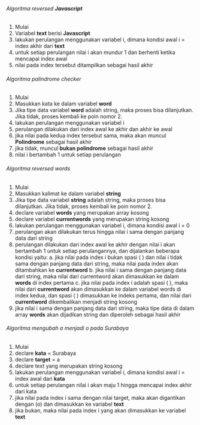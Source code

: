 ###### Algoritma reversed **Javascript**

1. Mulai
2. Variabel **text** berisi **Javascript**
3. lakukan perulangan menggunakan variabel i, dimana kondisi awal i = index akhir dari **text**
4. untuk setiap perulangan nilai i akan mundur 1 dan berhenti ketika mencapai index awal
5. nilai pada index tersebut ditampilkan sebagai hasil akhir

###### Algoritma palindrome checker

1. Mulai
2. Masukkan kata ke dalam variabel **word**
3. Jika tipe data variabel **word** adalah string, maka proses bisa dilanjutkan. Jika tidak, proses kembali ke poin nomor 2.
4. lakukan perulangan menggunakan variabel i
6. perulangan dilakukan dari index awal ke akhir dan akhir ke awal
7. jika nilai pada kedua index tersebut sama, maka akan muncul **Polindrome** sebagai hasil akhir
8. jika tidak, muncul **bukan polindrome** sebagai hasil akhir
9. nilai i bertambah 1 untuk setiap perulangan


###### Algoritma reversed words

1. Mulai
2. Masukkan kalimat ke dalam variabel **string**
3. Jika tipe data variabel **string** adalah string, maka proses bisa dilanjutkan. Jika tidak, proses kembali ke poin nomor 2.
4. declare variabel **words** yang merupakan array kosong
5. declare variabel **currentwords** yang merupakan string kosong
6. lakukan perulangan menggunakan variabel i, dimana kondisi awal i = 0
7. perulangan akan dilakukan terus hingga nilai i sama dengan panjang data dari string
8. perulangan dilakukan dari index awal ke akhir dengan nilai i akan bertambah 1 untuk setiap perulangannya, dan dijalankan beberapa kondisi yaitu:
	a. jika nilai pada index i bukan spasi ( ) dan nilai i tidak sama dengan panjang data dari string, maka nilai pada index akan ditambahkan ke **currentword**
	b. jika nilai i sama dengan panjang data dari string, maka nilai dari currentword akan dimasukkan ke dalam **words** di index pertama
	c. jika nilai pada index i adalah spasi ( ), maka nilai dari **currentword** akan dimasukkan ke dalam variabel words di index kedua, dan
	   spasi ( ) dimasukkan ke indeks pertama, dan nilai dari **currentword** dikembalikan menjadi string kosong
9. jika nilai i sama dengan panjang data dari string, maka tipe data di dalam array **words** akan dijadikan string dan diperoleh sebagai hasil akhir

###### Algoritma mengubah a menjadi o pada Surabaya

1. Mulai
2. declare **kata** = Surabaya
3. declare **target** = a
4. declare text yang merupakan string kosong
5. lakukan perulangan menggunakan variabel i, dimana kondisi awal i = index awal dari **kata**
6. untuk setiap perulangan nilai i akan maju 1 hingga mencapai index akhir dari kata
7. jika nilai pada index i sama dengan nilai target, maka akan digantikan dengan (o) dan dimasukkan ke variabel **text**
8. jika bukan, maka nilai pada index i yang akan dimasukkan ke variabel **text**